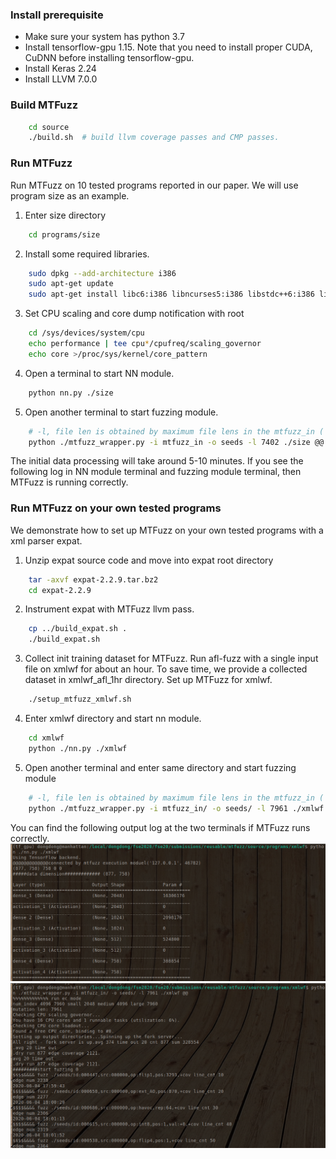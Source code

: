 ### Install prerequisite
- Make sure your system has python 3.7
- Install tensorflow-gpu 1.15. Note that you need to install proper CUDA, CuDNN before installing tensorflow-gpu.
- Install Keras 2.24
- Install LLVM 7.0.0

### Build MTFuzz
```bash
    cd source
    ./build.sh  # build llvm coverage passes and CMP passes.
```

### Run MTFuzz
Run MTFuzz on 10 tested programs reported in our paper. We will use program size as an example.

1. Enter size directory
```bash
    cd programs/size
```
2. Install some required libraries.
```bash
    sudo dpkg --add-architecture i386
    sudo apt-get update
    sudo apt-get install libc6:i386 libncurses5:i386 libstdc++6:i386 lib32z1
```
3. Set CPU scaling and core dump notification with root
```bash
    cd /sys/devices/system/cpu
    echo performance | tee cpu*/cpufreq/scaling_governor
    echo core >/proc/sys/kernel/core_pattern
```
4. Open a terminal to start NN module.
```bash  
    python nn.py ./size 
```
5. Open another terminal to start fuzzing module.
```bash
    # -l, file len is obtained by maximum file lens in the mtfuzz_in ( ls -lS mtfuzz_in|head )
    python ./mtfuzz_wrapper.py -i mtfuzz_in -o seeds -l 7402 ./size @@
```
The initial data processing will take around 5-10 minutes. If you see the following log in NN module terminal and fuzzing module terminal, then MTFuzz is running correctly.

### Run MTFuzz on your own tested programs
We demonstrate how to set up MTFuzz on your own tested programs with a xml parser expat.
1. Unzip expat source code and move into expat root directory
```bash
	tar -axvf expat-2.2.9.tar.bz2
	cd expat-2.2.9
```
2.  Instrument expat with MTFuzz llvm pass.
```bash
    cp ../build_expat.sh .
    ./build_expat.sh
```
3. Collect init training dataset for MTFuzz. Run afl-fuzz with a single input file on xmlwf for about an hour. To save time, we provide a collected dataset in xmlwf_afl_1hr directory. Set up MTFuzz for xmlwf.
```bash
	./setup_mtfuzz_xmlwf.sh
```
4. Enter xmlwf directory and start nn module.
```bash
	cd xmlwf
	python ./nn.py ./xmlwf
```
5. Open another terminal and enter same directory and start fuzzing module
```bash
	# -l, file len is obtained by maximum file lens in the mtfuzz_in ( ls -lS mtfuzz_in|head )
	python ./mtfuzz_wrapper.py -i mtfuzz_in/ -o seeds/ -l 7961 ./xmlwf @@
```
You can find the following output log at the two terminals if MTFuzz runs correctly.
![image](https://github.com/Dongdongshe/fse20/blob/master/submissions/reusable/mtfuzz/xmlwf_nn.png?raw=true)
![image](https://github.com/Dongdongshe/fse20/blob/master/submissions/reusable/mtfuzz/xmlwf_fuzz.png?raw=true)
